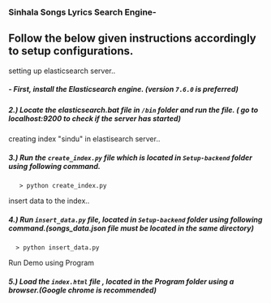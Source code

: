 ### Sinhala Songs Lyrics Search Engine-
## Follow the below given instructions accordingly to setup configurations.

 setting up elasticsearch server..
##### - First, install the Elasticsearch engine. (version `7.6.0` is preferred)
##### 2.) Locate the elasticsearch.bat file in `/bin` folder and run the file. ( go to localhost:9200 to check if the server has started)

 creating index "sindu" in elastisearch server..
##### 3.) Run the `create_index.py` file which is located in `Setup-backend` folder using following command. 
       > python create_index.py

 insert data to the index..
##### 4.) Run `insert_data.py` file, located in `Setup-backend` folder using following command.(songs_data.json file must be located in the same directory)
      > python insert_data.py

 Run Demo using Program
##### 5.) Load the `index.html` file , located in the Program folder using a browser.(Google chrome is recommended)
